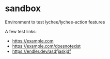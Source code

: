# sandbox
Environment to test lychee/lychee-action features

A few test links:

* https://example.com
* https://example.com/doesnotexist
* https://endler.dev/asdfjaskjdf
